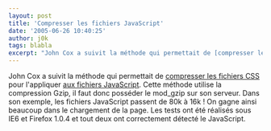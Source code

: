 ```yaml
---
layout: post
title: 'Compresser les fichiers JavaScript'
date: '2005-06-26 10:40:25'
author: j0k
tags: blabla
excerpt: "John Cox a suivit la méthode qui permettait de [compresser les fichiers CSS](http://www.j0k3r.net/news-compresser-les-fichiers-css-289.html) pour l'appliquer [aux fichiers JavaScript](http://wyome.com/index.php?ptid=10&amp;aid=363&amp;module=articles&amp;func=display).     \nCette méthode utilise la compression Gzip, il faut donc posséder le mod_gzip      …"
---
```


John Cox a suivit la méthode qui permettait de [compresser les fichiers CSS](http://www.j0k3r.net/news-compresser-les-fichiers-css-289.html) pour l'appliquer [aux fichiers JavaScript](http://wyome.com/index.php?ptid=10&amp;aid=363&amp;module=articles&amp;func=display).
Cette méthode utilise la compression Gzip, il faut donc posséder le mod_gzip sur son serveur. Dans son exemple, les fichiers JavaScript passent de 80k à 16k ! On gagne ainsi beaucoup dans le chargement de la page.   Les tests ont été réalisés sous IE6 et Firefox 1.0.4 et tout deux ont correctement détecté le JavaScript.
